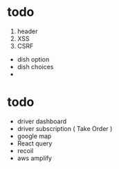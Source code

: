 # todo

1. header
2. XSS
3. CSRF

- dish option
- dish choices
-

# todo

- driver dashboard
- driver subscription ( Take Order )
- google map
- React query
- recoil
- aws amplify
